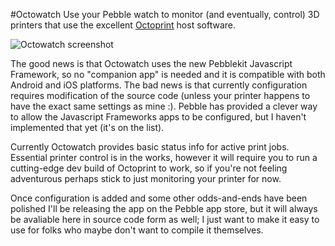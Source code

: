 #Octowatch
Use your Pebble watch to monitor (and eventually, control) 3D printers that use the excellent [Octoprint](https://github.com/foosel/OctoPrint) host software.

![Octowatch screenshot](https://raw.github.com/jjg/octowatch/master/pebble-screenshot_2014-02-08_01-49-18.png "Sample screenshot")

The good news is that Octowatch uses the new Pebblekit Javascript Framework, so no "companion app" is needed and it is compatible with both Android and iOS platforms.  The bad news is that currently configuration requires modification of the source code (unless your printer happens to have the exact same settings as mine :).  Pebble has provided a clever way to allow the Javascript Frameworks apps to be configured, but I haven't implemented that yet (it's on the list).

Currently Octowatch provides basic status info for active print jobs.  Essential printer control is in the works, however it will require you to run a cutting-edge dev build of Octoprint to work, so if you're not feeling adventurous perhaps stick to just monitoring your printer for now.

Once configuration is added and some other odds-and-ends have been polished I'll be releasing the app on the Pebble app store, but it will always be avaliable here in source code form as well; I just want to make it easy to use for folks who maybe don't want to compile it themselves.


